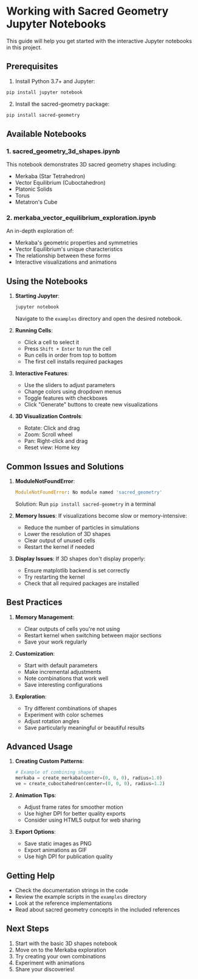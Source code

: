 # Working with Sacred Geometry Jupyter Notebooks

This guide will help you get started with the interactive Jupyter notebooks in this project.

## Prerequisites

1. Install Python 3.7+ and Jupyter:
```bash
pip install jupyter notebook
```

2. Install the sacred-geometry package:
```bash
pip install sacred-geometry
```

## Available Notebooks

### 1. sacred_geometry_3d_shapes.ipynb
This notebook demonstrates 3D sacred geometry shapes including:
- Merkaba (Star Tetrahedron)
- Vector Equilibrium (Cuboctahedron)
- Platonic Solids
- Torus
- Metatron's Cube

### 2. merkaba_vector_equilibrium_exploration.ipynb
An in-depth exploration of:
- Merkaba's geometric properties and symmetries
- Vector Equilibrium's unique characteristics
- The relationship between these forms
- Interactive visualizations and animations

## Using the Notebooks

1. **Starting Jupyter**:
   ```bash
   jupyter notebook
   ```
   Navigate to the `examples` directory and open the desired notebook.

2. **Running Cells**:
   - Click a cell to select it
   - Press `Shift + Enter` to run the cell
   - Run cells in order from top to bottom
   - The first cell installs required packages

3. **Interactive Features**:
   - Use the sliders to adjust parameters
   - Change colors using dropdown menus
   - Toggle features with checkboxes
   - Click "Generate" buttons to create new visualizations

4. **3D Visualization Controls**:
   - Rotate: Click and drag
   - Zoom: Scroll wheel
   - Pan: Right-click and drag
   - Reset view: Home key

## Common Issues and Solutions

1. **ModuleNotFoundError**:
   ```python
   ModuleNotFoundError: No module named 'sacred_geometry'
   ```
   Solution: Run `pip install sacred-geometry` in a terminal

2. **Memory Issues**:
   If visualizations become slow or memory-intensive:
   - Reduce the number of particles in simulations
   - Lower the resolution of 3D shapes
   - Clear output of unused cells
   - Restart the kernel if needed

3. **Display Issues**:
   If 3D shapes don't display properly:
   - Ensure matplotlib backend is set correctly
   - Try restarting the kernel
   - Check that all required packages are installed

## Best Practices

1. **Memory Management**:
   - Clear outputs of cells you're not using
   - Restart kernel when switching between major sections
   - Save your work regularly

2. **Customization**:
   - Start with default parameters
   - Make incremental adjustments
   - Note combinations that work well
   - Save interesting configurations

3. **Exploration**:
   - Try different combinations of shapes
   - Experiment with color schemes
   - Adjust rotation angles
   - Save particularly meaningful or beautiful results

## Advanced Usage

1. **Creating Custom Patterns**:
   ```python
   # Example of combining shapes
   merkaba = create_merkaba(center=(0, 0, 0), radius=1.0)
   ve = create_cuboctahedron(center=(0, 0, 0), radius=1.2)
   ```

2. **Animation Tips**:
   - Adjust frame rates for smoother motion
   - Use higher DPI for better quality exports
   - Consider using HTML5 output for web sharing

3. **Export Options**:
   - Save static images as PNG
   - Export animations as GIF
   - Use high DPI for publication quality

## Getting Help

- Check the documentation strings in the code
- Review the example scripts in the `examples` directory
- Look at the reference implementations
- Read about sacred geometry concepts in the included references

## Next Steps

1. Start with the basic 3D shapes notebook
2. Move on to the Merkaba exploration
3. Try creating your own combinations
4. Experiment with animations
5. Share your discoveries!